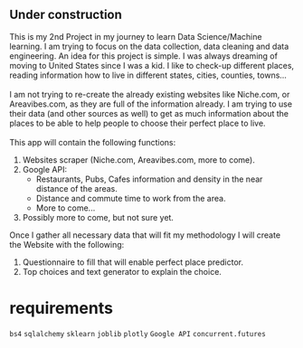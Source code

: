 ## Under construction ## 

This is my 2nd Project in my journey to learn Data Science/Machine learning. I am trying to focus on the data collection, data cleaning and data engineering.
An idea for this project is simple. I was always dreaming of moving to United States since I was a kid. I like to check-up different places, reading information how to live in different states, cities, counties, towns... 
<br>
<br>
I am not trying to re-create the already existing websites like Niche.com, or Areavibes.com, as they are full of the information already. I am trying to use their data (and other sources as well) to get as much information about the places to be able to help people to choose their perfect place to live.
<br>
<br>
This app will contain the following functions:

1. Websites scraper (Niche.com, Areavibes.com, more to come).
2. Google API:
   * Restaurants, Pubs, Cafes information and density in the near distance of the areas. 
   * Distance and commute time to work from the area.
   * More to come...
3. Possibly more to come, but not sure yet.


Once I gather all necessary data that will fit my methodology I will create the Website with the following:

1. Questionnaire to fill that will enable perfect place predictor.
2. Top choices and text generator to explain the choice.

# requirements # 
`bs4` `sqlalchemy` `sklearn` `joblib` `plotly` `Google API` `concurrent.futures` 

